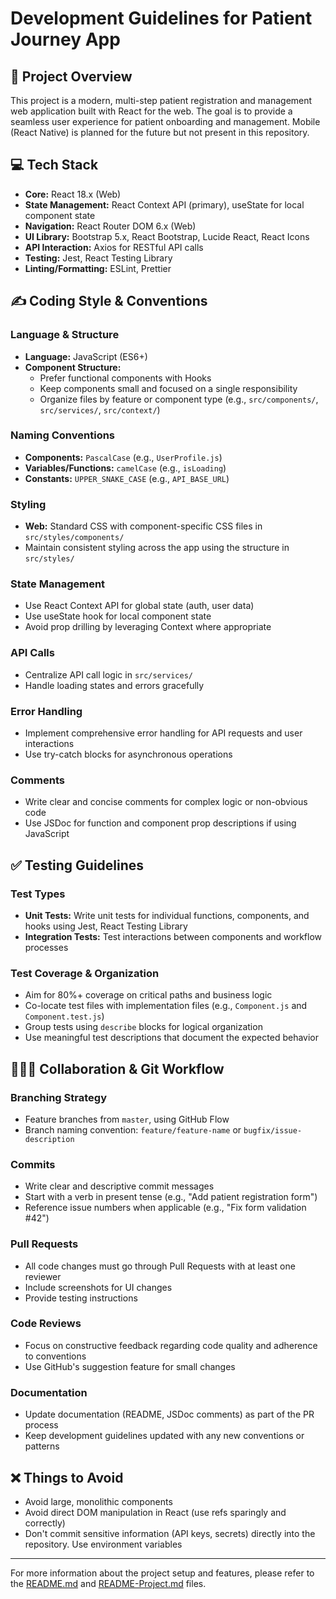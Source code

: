 # Development Guidelines for Patient Journey App

## 🚀 Project Overview

This project is a modern, multi-step patient registration and management web application built with React for the web. The goal is to provide a seamless user experience for patient onboarding and management. Mobile (React Native) is planned for the future but not present in this repository.

## 💻 Tech Stack

- **Core:** React 18.x (Web)
- **State Management:** React Context API (primary), useState for local component state
- **Navigation:** React Router DOM 6.x (Web)
- **UI Library:** Bootstrap 5.x, React Bootstrap, Lucide React, React Icons
- **API Interaction:** Axios for RESTful API calls
- **Testing:** Jest, React Testing Library
- **Linting/Formatting:** ESLint, Prettier

## ✍️ Coding Style & Conventions

### Language & Structure

- **Language:** JavaScript (ES6+)
- **Component Structure:**
  - Prefer functional components with Hooks
  - Keep components small and focused on a single responsibility
  - Organize files by feature or component type (e.g., `src/components/`, `src/services/`, `src/context/`)

### Naming Conventions

- **Components:** `PascalCase` (e.g., `UserProfile.js`)
- **Variables/Functions:** `camelCase` (e.g., `isLoading`)
- **Constants:** `UPPER_SNAKE_CASE` (e.g., `API_BASE_URL`)

### Styling

- **Web:** Standard CSS with component-specific CSS files in `src/styles/components/`
- Maintain consistent styling across the app using the structure in `src/styles/`

### State Management

- Use React Context API for global state (auth, user data)
- Use useState hook for local component state
- Avoid prop drilling by leveraging Context where appropriate

### API Calls

- Centralize API call logic in `src/services/`
- Handle loading states and errors gracefully

### Error Handling

- Implement comprehensive error handling for API requests and user interactions
- Use try-catch blocks for asynchronous operations

### Comments

- Write clear and concise comments for complex logic or non-obvious code
- Use JSDoc for function and component prop descriptions if using JavaScript

## ✅ Testing Guidelines

### Test Types

- **Unit Tests:** Write unit tests for individual functions, components, and hooks using Jest, React Testing Library
- **Integration Tests:** Test interactions between components and workflow processes

### Test Coverage & Organization

- Aim for 80%+ coverage on critical paths and business logic
- Co-locate test files with implementation files (e.g., `Component.js` and `Component.test.js`)
- Group tests using `describe` blocks for logical organization
- Use meaningful test descriptions that document the expected behavior

## 🧑‍🤝‍🧑 Collaboration & Git Workflow

### Branching Strategy

- Feature branches from `master`, using GitHub Flow
- Branch naming convention: `feature/feature-name` or `bugfix/issue-description`

### Commits

- Write clear and descriptive commit messages
- Start with a verb in present tense (e.g., "Add patient registration form")
- Reference issue numbers when applicable (e.g., "Fix form validation #42")

### Pull Requests

- All code changes must go through Pull Requests with at least one reviewer
- Include screenshots for UI changes
- Provide testing instructions

### Code Reviews

- Focus on constructive feedback regarding code quality and adherence to conventions
- Use GitHub's suggestion feature for small changes

### Documentation

- Update documentation (README, JSDoc comments) as part of the PR process
- Keep development guidelines updated with any new conventions or patterns

## ❌ Things to Avoid

- Avoid large, monolithic components
- Avoid direct DOM manipulation in React (use refs sparingly and correctly)
- Don't commit sensitive information (API keys, secrets) directly into the repository. Use environment variables

---

For more information about the project setup and features, please refer to the [README.md](./README.md) and [README-Project.md](./README-Project.md) files.
